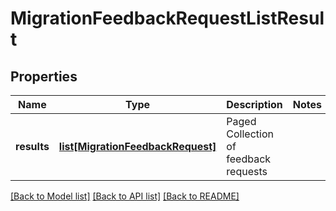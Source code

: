 # MigrationFeedbackRequestListResult

## Properties
Name | Type | Description | Notes
------------ | ------------- | ------------- | -------------
**results** | [**list[MigrationFeedbackRequest]**](MigrationFeedbackRequest.md) | Paged Collection of feedback requests | 

[[Back to Model list]](../README.md#documentation-for-models) [[Back to API list]](../README.md#documentation-for-api-endpoints) [[Back to README]](../README.md)

